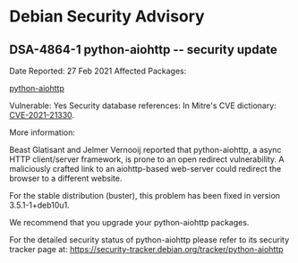 
Debian Security Advisory
========================


DSA-4864-1 python-aiohttp -- security update
--------------------------------------------



Date Reported:
27 Feb 2021
Affected Packages:

[python-aiohttp](https://packages.debian.org/src:python-aiohttp)

Vulnerable:
Yes
Security database references:
In Mitre's CVE dictionary: [CVE-2021-21330](https://security-tracker.debian.org/tracker/CVE-2021-21330).  

More information:

Beast Glatisant and Jelmer Vernooij reported that python-aiohttp, a
async HTTP client/server framework, is prone to an open redirect
vulnerability. A maliciously crafted link to an aiohttp-based web-server
could redirect the browser to a different website.


For the stable distribution (buster), this problem has been fixed in
version 3.5.1-1+deb10u1.


We recommend that you upgrade your python-aiohttp packages.


For the detailed security status of python-aiohttp please refer to its
security tracker page at:
<https://security-tracker.debian.org/tracker/python-aiohttp>





